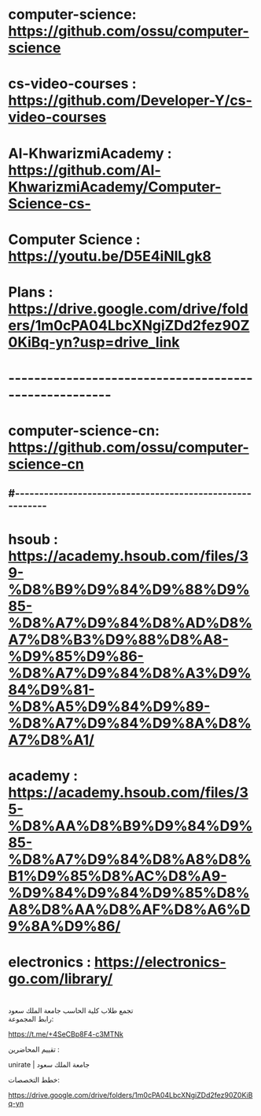 # computer-science: https://github.com/ossu/computer-science
# cs-video-courses : https://github.com/Developer-Y/cs-video-courses
# Al-KhwarizmiAcademy : https://github.com/Al-KhwarizmiAcademy/Computer-Science-cs-
# Computer Science : https://youtu.be/D5E4iNlLgk8
# Plans : https://drive.google.com/drive/folders/1m0cPA04LbcXNgiZDd2fez90Z0KiBq-yn?usp=drive_link
# ------------------------------------------------------
# computer-science-cn: https://github.com/ossu/computer-science-cn

#---------------------------------------------------------
------------------------------------------------------------
# hsoub : https://academy.hsoub.com/files/39-%D8%B9%D9%84%D9%88%D9%85-%D8%A7%D9%84%D8%AD%D8%A7%D8%B3%D9%88%D8%A8-%D9%85%D9%86-%D8%A7%D9%84%D8%A3%D9%84%D9%81-%D8%A5%D9%84%D9%89-%D8%A7%D9%84%D9%8A%D8%A7%D8%A1/
# academy : https://academy.hsoub.com/files/35-%D8%AA%D8%B9%D9%84%D9%85-%D8%A7%D9%84%D8%A8%D8%B1%D9%85%D8%AC%D8%A9-%D9%84%D9%84%D9%85%D8%A8%D8%AA%D8%AF%D8%A6%D9%8A%D9%86/
# electronics : https://electronics-go.com/library/



#
#
تجمع طلاب كلية الحاسب جامعة الملك سعود   
رابط المجموعة:

https://t.me/+4SeCBp8F4-c3MTNk

تقييم المحاضرين :

unirate | جامعة الملك سعود

خطط التخصصات:

https://drive.google.com/drive/folders/1m0cPA04LbcXNgiZDd2fez90Z0KiBq-yn
#
